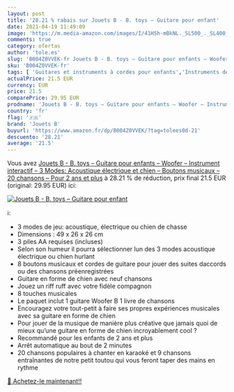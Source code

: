 ```yaml
---
layout: post
title: '28.21 % rabais sur Jouets B - B. toys – Guitare pour enfant'
date: 2021-04-19 11:49:09
image: 'https://m.media-amazon.com/images/I/41HSh-mBkNL._SL500_._SL400_.jpg'
comments: true
category: ofertas
author: 'tole.es'
slug: 'B004Z0VVEK-fr Jouets B - B. toys – Guitare pour enfants – Woofer –...'
sku: 'B004Z0VVEK-fr'
tags: [ 'Guitares et instruments à cordes pour enfants','Instruments de musique pour enfants','Jeux et Jouets','Jeux et jouets','jouets b', ]
actualPrice: 21.5 EUR
currency: EUR
price: 21.5
comparePrice: 29.95 EUR
prodname: 'Jouets B - B. toys – Guitare pour enfants – Woofer – Instrument interactif – 3 Modes: Acoustique  électrique  et chien – Boutons musicaux – 20 chansons – Pour 2 ans et plus'
country: 'fr'
flag: '🇫🇷'
brand: 'Jouets B'
buyurl: 'https://www.amazon.fr/dp/B004Z0VVEK/?tag=tolees0d-21'
descuento: '28.21'
average: '21.5'
---
```


Vous avez [Jouets B - B. toys – Guitare pour enfants – Woofer – Instrument interactif – 3 Modes: Acoustique  électrique  et chien – Boutons musicaux – 20 chansons – Pour 2 ans et plus](https://www.amazon.fr/dp/B004Z0VVEK/?tag=tolees0d-21)  à  28.21 % de réduction, prix final  21.5 EUR (original: 29.95 EUR) ici:

[![Jouets B - B. toys – Guitare pour enfant](https://m.media-amazon.com/images/I/41HSh-mBkNL._SL500_._SL400_.jpg)](https://www.amazon.fr/dp/B004Z0VVEK/?tag=tolees0d-21)

ℹ️:

- 3 modes de jeu: acoustique, électrique ou chien de chasse
- Dimensions : 49 x 26 x 26 cm
- 3 piles AA requises (incluses)
- Selon son humeur il pourra sélectionner lun des 3 modes acoustique électrique ou chien hurlant
- 8 boutons musicaux et cordes de guitare pour jouer des suites daccords ou des chansons préenregistrées
- Guitare en forme de chien avec neuf chansons
- Jouez un riff ruff avec votre fidèle compagnon
- 8 touches musicales
- Le paquet inclut 1 guitare Woofer B 1 livre de chansons
- Encouragez votre tout-petit à faire ses propres expériences musicales avec sa guitare en forme de chien
- Pour jouer de la musique de manière plus créative que jamais quoi de mieux qu’une guitare en forme de chien incroyablement cool ?
- Recommandé pour les enfants de 2 ans et plus
- Arrêt automatique au bout de 2 minutes
- 20 chansons populaires à chanter en karaoké et 9 chansons entraînantes de notre petit toutou qui vous feront taper des mains en rythme

[🛒 Achetez-le maintenant!!](https://www.amazon.fr/dp/B004Z0VVEK/?tag=tolees0d-21)
